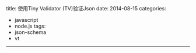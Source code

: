 title: 使用Tiny Validator (TV)验证Json
date: 2014-08-15
categories:
- javascript
- node.js
tags:
- json-schema
- vt
---



##

<!-- more -->